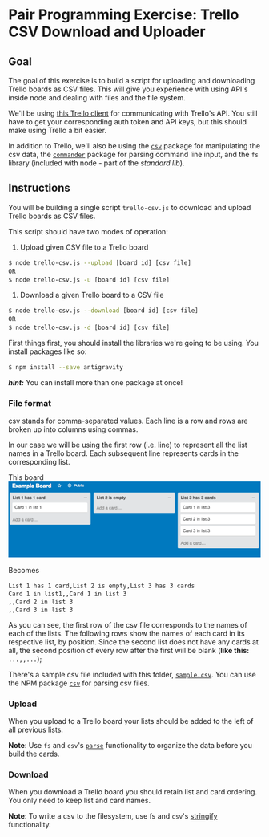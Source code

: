 # Pair Programming Exercise: Trello CSV Download and Uploader

## Goal

The goal of this exercise is to build a script for uploading and downloading Trello boards as CSV files. This will give you experience with using API's inside node and dealing with files and the file system.

We'll be using [this Trello client](https://github.com/norberteder/trello) for
communicating with Trello's API. You still have to get your corresponding auth
token and API keys, but this should make using Trello a bit easier.

In addition to Trello, we'll also be using the
[`csv`](https://www.npmjs.com/package/csv) package for manipulating the csv
data, the [`commander`](https://www.npmjs.com/package/commander) package
for parsing command line input, and the `fs` library (included with node -
part of the *standard lib*).

## Instructions

You will be building a single script `trello-csv.js` to download and upload
Trello boards as CSV files.

This script should have two modes of operation:

1. Upload given CSV file to a Trello board

  ```bash
  $ node trello-csv.js --upload [board id] [csv file]
  OR
  $ node trello-csv.js -u [board id] [csv file]
  ```

1. Download a given Trello board to a CSV file

  ```bash
  $ node trello-csv.js --download [board id] [csv file]
  OR
  $ node trello-csv.js -d [board id] [csv file]
  ```

First things first, you should install the libraries we're going to be using.
You install packages like so:

  ```bash
  $ npm install --save antigravity
  ```

***hint:*** You can install more than one package at once!

### File format

csv stands for comma-separated values. Each line is a row and rows are broken up into columns using commas.

In our case we will be using the first row (i.e. line) to represent all the list names in a Trello board. Each
subsequent line represents cards in the corresponding list.

This board
![](img/trello.png)

Becomes

```
List 1 has 1 card,List 2 is empty,List 3 has 3 cards
Card 1 in list1,,Card 1 in list 3
,,Card 2 in list 3
,,Card 3 in list 3
```

As you can see, the first row of the csv file corresponds to the names of each
of the lists. The following rows show the names of each card in its respective
list, by position. Since the second list does not have any cards at all, the
second position of every row after the first will be blank (**like this:**
`...,,...`);

There's a sample csv file included with this folder, [`sample.csv`](sample.csv).
You can use the NPM package [`csv`](https://www.npmjs.com/package/csv) for
parsing csv files.

### Upload

When you upload to a Trello board your lists should be added to the left of all previous lists.

**Note**: Use `fs` and `csv`'s [`parse`](http://csv.adaltas.com/parse/) functionality to organize the data before you build the cards.

### Download

When you download a Trello board you should retain list and card ordering. You only need to keep list and card names.

**Note**: To write a csv to the filesystem, use fs and `csv`'s [stringify](http://csv.adaltas.com/stringify/) functionality.
